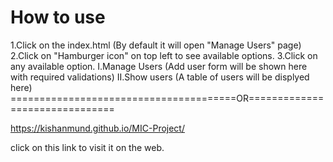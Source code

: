 How to use
=============

1.Click on the index.html
(By default it will open "Manage Users" page)
2.Click on "Hamburger icon" on top left to see available options.
3.Click on any available option.
    I.Manage Users
    (Add user form will be shown here with required validations)
    II.Show users
    (A table of users will be displyed here)
=======================================OR===============================

https://kishanmund.github.io/MIC-Project/

click on this link to visit it on the web.
